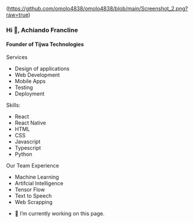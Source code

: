 (https://github.com/omolo4838/omolo4838/blob/main/Screenshot_2.png?raw=true)

### Hi 👋, Achiando Francline
#### Founder of Tijwa Technologies

Services
* Design of applications
* Web Development
* Mobile Apps
* Testing
* Deployment

Skills:  
*  React
*  React Native
*  HTML
*  CSS
*  Javascript
*  Typescript
*  Python

  Our Team Experience
  * Machine Learning
  * Artifcial Intelligence
  * Tensor Flow
  * Text to Speech
  * Web Scrapping

- 🔭 I’m currently working on this page. 

